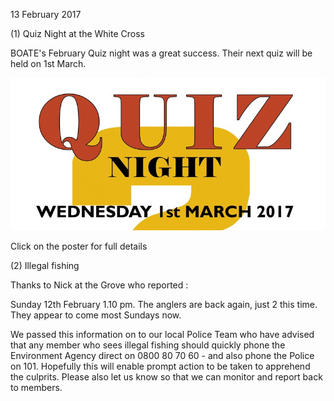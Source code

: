 13 February 2017

(1) Quiz Night at the White Cross

BOATE's February Quiz night was a great success. Their next quiz will be held on 1st March.

[](http://www.northcrayresidents.org.uk/posters/poster77.pdf)

![Image](images/nm0166_1.gif)

Click on the poster for full details

(2) Illegal fishing

Thanks to Nick at the Grove who reported :

Sunday 12th February 1.10 pm. The anglers are back again, just 2 this time. They appear to come most Sundays now.

We passed this information on to our local Police Team who have advised that any member who sees illegal fishing should quickly phone the Environment Agency direct on 0800 80 70 60 - and also phone the Police on 101. Hopefully this will enable prompt action to be taken to apprehend the culprits. Please also let us know so that we can monitor and report back to members.
